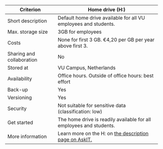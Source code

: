 | Criterion                 |Home drive (H:)|
|---------------------------|---|
| Short description         |Default home drive available for all VU employees and students.|
| Max. storage size         |3GB for employees|
| Costs                     |None for first 3 GB. €4,20 per GB per year above first 3.|
| Sharing and collaboration |No|
| Stored at                 |VU Campus, Netherlands|
| Availability              |Office hours. Outside of office hours: best effort|
| Back-up                   |Yes|
| Versioning                |Yes |
| Security                  |Not suitable for sensitive data (classification: low)|
| Get started               |The home drive is readily available for all employees and students.|
| More information          |Learn more on the H: on [the description page on AskIT.](https://askit.vu.nl/tas/public/ssp/content/detail/service?unid=8aa3b428a00744f98028d2334b802f86&from=a72088fa-d83b-40f5-ae00-d184eed8770f&decorate=false)|
